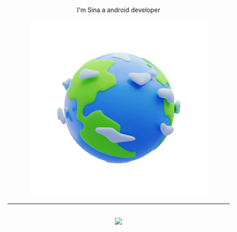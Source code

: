 ###  </a>

<div align="center" dir="auto">
  <p dir="auto">I'm Sina a android developer</p>
 
<div align="center" dir="auto">
  
  <div align="center" dir="auto"><animated-image data-catalyst="" style="width: 300px;"><a target="_blank" rel="noopener noreferrer" href="https://github.com/Mehrshad-Test/Mehrshad-Test/blob/main/image.gif" data-target="animated-image.originalLink"><img src="https://github.com/Mehrshad-Test/Mehrshad-Test/raw/main/image.gif" style="max-width: 100%; display: inline-block;" data-target="animated-image.originalImage"></a>
      <span class="AnimatedImagePlayer" data-target="animated-image.player" hidden="">
        <a data-target="animated-image.replacedLink" class="AnimatedImagePlayer-images" href="https://github.com/Mehrshad-Test/Mehrshad-Test/blob/main/image.gif" target="_blank">

  <a href="https://twitter.com/" alt="twitter" rel="nofollow"><img width="45" src="https://github.com/Mehrshad-Z/Mehrshad-Z/raw/main/Pic-Gif/Social-Media/icons8-twitter-circled.svg" style="max-width: 100%;"></a>
  <a href="https://t.me/sinaadibinia" alt="telegram" rel="nofollow"><img width="45" src="https://github.com/Mehrshad-Z/Mehrshad-Z/raw/main/Pic-Gif/Social-Media/icons8-telegram.svg" style="max-width: 100%;"></a>
  <a href="https://instagram.com/" alt="instagram" rel="nofollow"><img width="45" src="https://github.com/Mehrshad-Z/Mehrshad-Z/raw/main/Pic-Gif/Social-Media/icons8-instagram.svg" style="max-width: 100%;"></a>
  <a href="https://www.facebook.com/" alt="facebook" rel="nofollow"><img width="45" src="https://github.com/Mehrshad-Z/Mehrshad-Z/raw/main/Pic-Gif/Social-Media/icons8-facebook.svg" style="max-width: 100%;"></a>
  <a href="https://www.linkedin.com/in/sinaadibinia/" alt="linkedin" rel="nofollow"><img width="45" src="https://github.com/Mehrshad-Z/Mehrshad-Z/raw/main/Pic-Gif/Social-Media/icons8-linkedin-circled.svg" style="max-width: 100%;"></a>
</div>
<hr>
<br>
<div align="" dir="auto">
  <a href="https://www.coffeebede.com/sina-adibi" rel="nofollow"><img width="200" src="https://www.coffeebede.com/DashboardTemplateV2/app-assets/images/banner/default-yellow.svg" data-canonical-src="https://www.coffeebede.com/DashboardTemplateV2/app-assets/images/banner/default-yellow.svg" style="max-width: 100%;"></a>
</div>
</article>

<!--
**sina-adibi/sina-adibi** is a ✨ _special_ ✨ repository because its `README.md` (this file) appears on your GitHub profile.

Here are some ideas to get you started:

- 🔭 I’m currently working on ...
- 🌱 I’m currently learning ...
- 👯 I’m looking to collaborate on ...
- 🤔 I’m looking for help with ...
- 💬 Ask me about ...
- 📫 How to reach me: ...
- 😄 Pronouns: ...
- ⚡ Fun fact: ...
-->
